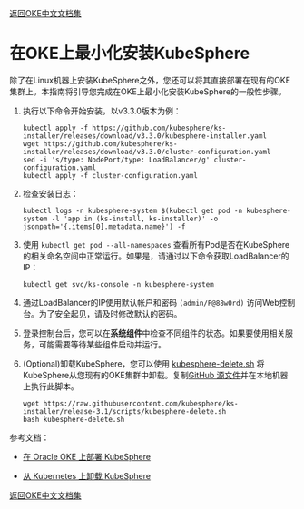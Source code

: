 [返回OKE中文文档集](../README.md)

# 在OKE上最小化安装KubeSphere

除了在Linux机器上安装KubeSphere之外，您还可以将其直接部署在现有的OKE集群上。本指南将引导您完成在OKE上最小化安装KubeSphere的一般性步骤。

1. 执行以下命令开始安装，以v3.3.0版本为例：

   ```
   kubectl apply -f https://github.com/kubesphere/ks-installer/releases/download/v3.3.0/kubesphere-installer.yaml
   wget https://github.com/kubesphere/ks-installer/releases/download/v3.3.0/cluster-configuration.yaml
   sed -i 's/type: NodePort/type: LoadBalancer/g' cluster-configuration.yaml
   kubectl apply -f cluster-configuration.yaml
   ```

2. 检查安装日志：

   ```
   kubectl logs -n kubesphere-system $(kubectl get pod -n kubesphere-system -l 'app in (ks-install, ks-installer)' -o jsonpath='{.items[0].metadata.name}') -f
   ```

3. 使用 `kubectl get pod --all-namespaces` 查看所有Pod是否在KubeSphere的相关命名空间中正常运行。如果是，请通过以下命令获取LoadBalancer的IP：

   ```
   kubectl get svc/ks-console -n kubesphere-system
   ```

4. 通过LoadBalancer的IP使用默认帐户和密码 `(admin/P@88w0rd)` 访问Web控制台。为了安全起见，请及时修改默认的密码。

5. 登录控制台后，您可以在**系统组件**中检查不同组件的状态。如果要使用相关服务，可能需要等待某些组件启动并运行。

6. (Optional)卸载KubeSphere，您可以使用 [kubesphere-delete.sh](https://github.com/kubesphere/ks-installer/blob/release-3.1/scripts/kubesphere-delete.sh) 将KubeSphere从您现有的OKE集群中卸载。复制[GitHub 源文件](https://raw.githubusercontent.com/kubesphere/ks-installer/release-3.1/scripts/kubesphere-delete.sh)并在本地机器上执行此脚本。

   ```
   wget https://raw.githubusercontent.com/kubesphere/ks-installer/release-3.1/scripts/kubesphere-delete.sh
   bash kubesphere-delete.sh
   ```

   



参考文档：

- [在 Oracle OKE 上部署 KubeSphere](https://kubesphere.io/zh/docs/v3.3/installing-on-kubernetes/hosted-kubernetes/install-kubesphere-on-oke/)

- [从 Kubernetes 上卸载 KubeSphere](https://kubesphere.io/zh/docs/v3.3/installing-on-kubernetes/uninstall-kubesphere-from-k8s/)



[返回OKE中文文档集](../README.md)